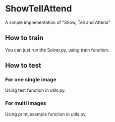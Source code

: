 # ShowTellAttend
A simple implementation of "Show, Tell and Attend"

## How to train
You can just run the Solver.py, using train function.

## How to test
### For one single image
Using test function in utils.py.
### For multi images
Using print_example function in utils.py
